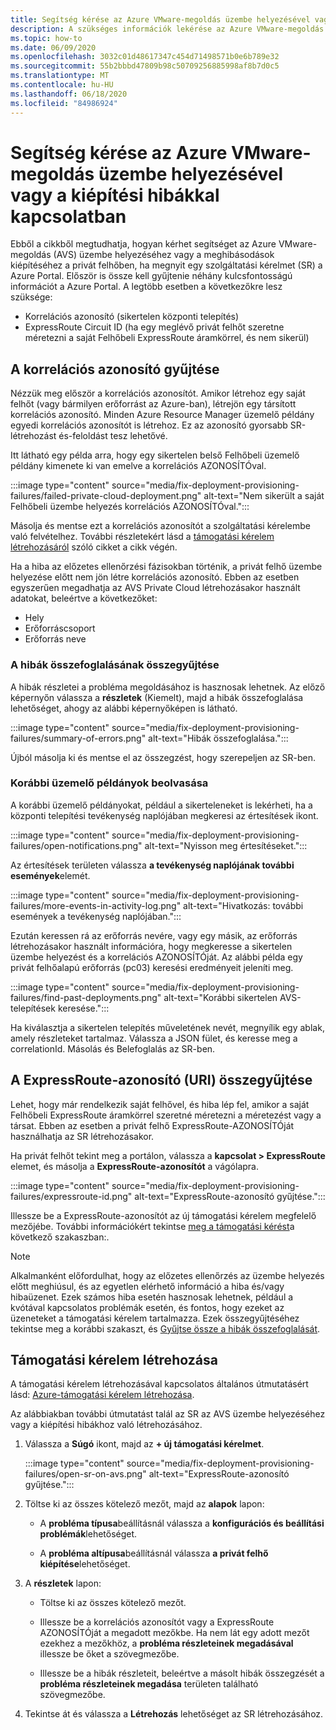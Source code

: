 ```yaml
---
title: Segítség kérése az Azure VMware-megoldás üzembe helyezésével vagy a kiépítési hibákkal kapcsolatban
description: A szükséges információk lekérése az Azure VMware-megoldás (AVS) privát felhőből az AVS-telepítésre vagy-létesítési hibákra vonatkozó szolgáltatási kérelem beszerzéséhez.
ms.topic: how-to
ms.date: 06/09/2020
ms.openlocfilehash: 3032c01d48617347c454d71498571b0e6b789e32
ms.sourcegitcommit: 55b2bbbd47809b98c50709256885998af8b7d0c5
ms.translationtype: MT
ms.contentlocale: hu-HU
ms.lasthandoff: 06/18/2020
ms.locfileid: "84986924"
---
```

# <a name="get-help-with-azure-vmware-solution-deployment-or-provisioning-failures"></a>Segítség kérése az Azure VMware-megoldás üzembe helyezésével vagy a kiépítési hibákkal kapcsolatban

Ebből a cikkből megtudhatja, hogyan kérhet segítséget az Azure VMware-megoldás (AVS) üzembe helyezéséhez vagy a meghibásodások kiépítéséhez a privát felhőben, ha megnyit egy szolgáltatási kérelmet (SR) a Azure Portal. Először is össze kell gyűjtenie néhány kulcsfontosságú információt a Azure Portal. A legtöbb esetben a következőkre lesz szüksége:

- Korrelációs azonosító (sikertelen központi telepítés)
- ExpressRoute Circuit ID (ha egy meglévő privát felhőt szeretne méretezni a saját Felhőbeli ExpressRoute áramkörrel, és nem sikerül)

## <a name="collect-the-correlation-id"></a>A korrelációs azonosító gyűjtése
 
Nézzük meg először a korrelációs azonosítót. Amikor létrehoz egy saját felhőt (vagy bármilyen erőforrást az Azure-ban), létrejön egy társított korrelációs azonosító. Minden Azure Resource Manager üzemelő példány egyedi korrelációs azonosítót is létrehoz. Ez az azonosító gyorsabb SR-létrehozást és-feloldást tesz lehetővé. 
 
Itt látható egy példa arra, hogy egy sikertelen belső Felhőbeli üzemelő példány kimenete ki van emelve a korrelációs AZONOSÍTÓval.

:::image type="content" source="media/fix-deployment-provisioning-failures/failed-private-cloud-deployment.png" alt-text="Nem sikerült a saját Felhőbeli üzembe helyezés korrelációs AZONOSÍTÓval.":::

Másolja és mentse ezt a korrelációs azonosítót a szolgáltatási kérelembe való felvételhez. További részletekért lásd a [támogatási kérelem létrehozásáról](#create-your-support-request) szóló cikket a cikk végén.

Ha a hiba az előzetes ellenőrzési fázisokban történik, a privát felhő üzembe helyezése előtt nem jön létre korrelációs azonosító. Ebben az esetben egyszerűen megadhatja az AVS Private Cloud létrehozásakor használt adatokat, beleértve a következőket:

- Hely
- Erőforráscsoport
- Erőforrás neve
 
### <a name="collect-a-summary-of-errors"></a>A hibák összefoglalásának összegyűjtése

A hibák részletei a probléma megoldásához is hasznosak lehetnek. Az előző képernyőn válassza a **részletek** (Kiemelt), majd a hibák összefoglalása lehetőséget, ahogy az alábbi képernyőképen is látható.
 
 :::image type="content" source="media/fix-deployment-provisioning-failures/summary-of-errors.png" alt-text="Hibák összefoglalása.":::

Újból másolja ki és mentse el az összegzést, hogy szerepeljen az SR-ben.
 
### <a name="retrieve-past-deployments"></a>Korábbi üzemelő példányok beolvasása

A korábbi üzemelő példányokat, például a sikerteleneket is lekérheti, ha a központi telepítési tevékenység naplójában megkeresi az értesítések ikont.

:::image type="content" source="media/fix-deployment-provisioning-failures/open-notifications.png" alt-text="Nyisson meg értesítéseket.":::

Az értesítések területen válassza **a tevékenység naplójának további események**elemét.

:::image type="content" source="media/fix-deployment-provisioning-failures/more-events-in-activity-log.png" alt-text="Hivatkozás: további események a tevékenység naplójában.":::

Ezután keressen rá az erőforrás nevére, vagy egy másik, az erőforrás létrehozásakor használt információra, hogy megkeresse a sikertelen üzembe helyezést és a korrelációs AZONOSÍTÓját. Az alábbi példa egy privát felhőalapú erőforrás (pc03) keresési eredményeit jeleníti meg.
 
:::image type="content" source="media/fix-deployment-provisioning-failures/find-past-deployments.png" alt-text="Korábbi sikertelen AVS-telepítések keresése.":::
 
Ha kiválasztja a sikertelen telepítés műveletének nevét, megnyílik egy ablak, amely részleteket tartalmaz. Válassza a JSON fület, és keresse meg a correlationId. Másolás és Belefoglalás az SR-ben. 
 
## <a name="collect-the-expressroute-id-uri"></a>A ExpressRoute-azonosító (URI) összegyűjtése
 
Lehet, hogy már rendelkezik saját felhővel, és hiba lép fel, amikor a saját Felhőbeli ExpressRoute áramkörrel szeretné méretezni a méretezést vagy a társat. Ebben az esetben a privát felhő ExpressRoute-AZONOSÍTÓját használhatja az SR létrehozásakor.

Ha privát felhőt tekint meg a portálon, válassza a **kapcsolat > ExpressRoute** elemet, és másolja a **ExpressRoute-azonosítót** a vágólapra.
 
:::image type="content" source="media/fix-deployment-provisioning-failures/expressroute-id.png" alt-text="ExpressRoute-azonosító gyűjtése."::: 
 
Illessze be a ExpressRoute-azonosítót az új támogatási kérelem megfelelő mezőjébe. További információkért tekintse [meg a támogatási kérést](#create-your-support-request)a következő szakaszban:.
 
> [!NOTE]
> Alkalmanként előfordulhat, hogy az előzetes ellenőrzés az üzembe helyezés előtt meghiúsul, és az egyetlen elérhető információ a hiba és/vagy hibaüzenet. Ezek számos hiba esetén hasznosak lehetnek, például a kvótával kapcsolatos problémák esetén, és fontos, hogy ezeket az üzeneteket a támogatási kérelem tartalmazza. Ezek összegyűjtéséhez tekintse meg a korábbi szakaszt, és [Gyűjtse össze a hibák összefoglalását](#collect-a-summary-of-errors).

## <a name="create-your-support-request"></a>Támogatási kérelem létrehozása

A támogatási kérelem létrehozásával kapcsolatos általános útmutatásért lásd: [Azure-támogatási kérelem létrehozása](https://docs.microsoft.com/azure/azure-portal/supportability/how-to-create-azure-support-request). 

Az alábbiakban további útmutatást talál az SR az AVS üzembe helyezéséhez vagy a kiépítési hibákhoz való létrehozásához.

1. Válassza a **Súgó** ikont, majd az **+ új támogatási kérelmet**.

    :::image type="content" source="media/fix-deployment-provisioning-failures/open-sr-on-avs.png" alt-text="ExpressRoute-azonosító gyűjtése.":::

2. Töltse ki az összes kötelező mezőt, majd az **alapok** lapon:

    - A **probléma típusa**beállításnál válassza a **konfigurációs és beállítási problémák**lehetőséget.

    - A **probléma altípusa**beállításnál válassza **a privát felhő kiépítése**lehetőséget.

3. A **részletek** lapon:

    - Töltse ki az összes kötelező mezőt.

    - Illessze be a korrelációs azonosítót vagy a ExpressRoute AZONOSÍTÓját a megadott mezőkbe. Ha nem lát egy adott mezőt ezekhez a mezőkhöz, a **probléma részleteinek megadásával** illessze be őket a szövegmezőbe.

    - Illessze be a hibák részleteit, beleértve a másolt hibák összegzését a **probléma részleteinek megadása** területen található szövegmezőbe.

4. Tekintse át és válassza a **Létrehozás** lehetőséget az SR létrehozásához.
